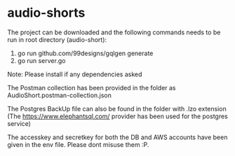# audio-shorts

The project can be downloaded and the following commands needs to be run in root directory (audio-short):
  1. go run github.com/99designs/gqlgen generate
  2. go run server.go
 
Note: Please install if any dependencies asked

The Postman collection has been provided in the folder as AudioShort.postman-collection.json

The Postgres BackUp file can also be found in the folder with .lzo extension (The https://www.elephantsql.com/ provider has been used for the postgres service)

The accesskey and secretkey for both the DB and AWS accounts have been given in the env file. Please dont misuse them :P. 

